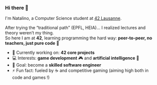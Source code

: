 ### Hi there 👋

I'm Natalino, a Computer Science student at [42 Lausanne](https://42lausanne.ch).

After trying the “traditional path” (EPFL, HEIA)… I realized lectures and theory weren’t my thing.  
So here I am at **42**, learning programming the hard way: **peer-to-peer, no teachers, just pure code** 🚀

- 🌱 Currently working on: **42 core projects** 
- 💻 Interests: **game development** 🎮 and **artificial intelligence** 🤖  
- 🚀 Goal: become a **skilled software engineer**
- ⚡ Fun fact: fueled by ☕ and competitive gaming (aiming high both in code and games !) 
